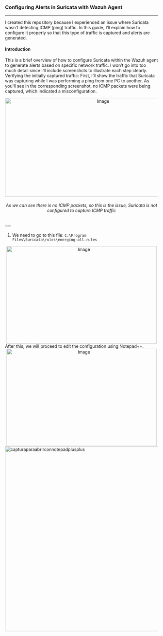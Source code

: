 ### Configuring Alerts in Suricata with Wazuh Agent
---
I created this repository because I experienced an issue where Suricata wasn't detecting ICMP (ping) traffic. In this guide, I’ll explain how to configure it properly so that this type of traffic is captured and alerts are generated.
#### Introduction
This is a brief overview of how to configure Suricata within the Wazuh agent to generate alerts based on specific network traffic. I won’t go into too much detail since I’ll include screenshots to illustrate each step clearly.
Verifying the initially captured traffic:
First, I’ll show the traffic that Suricata was capturing while I was performing a ping from one PC to another. As you'll see in the corresponding screenshot, no ICMP packets were being captured, which indicated a misconfiguration.
<div align="center">
  <img width="630" height="325" src="https://github.com/user-attachments/assets/fc659d8e-0e99-4667-9d8a-0d6b6cffcb81" alt="Image" />
  
  <h6>As we can see there is no ICMP packets, so this is the issue, Suricata is not configured to capture ICMP traffic</h6>
</div>
---

1. We need to go to this file: <code>C:\Program Files\Suricata\rules\emerging-all.rules</code></p>
<div align="center">
  <img width="495" height="320" src="https://github.com/user-attachments/assets/7943cd62-a5d7-461d-a76e-2799b6fef849" alt="Image" />
</div>
After this, we will proceed to edit the configuration using Notepad++.
<div align="center">
  <img width="495" height="320" src="https://github.com/user-attachments/assets/fa32cf80-f657-45c4-b4e5-28bb7955c189" alt="Image" />
</div>


<img width="901" height="608" alt="capturaparaabrirconnotepadplusplus" src="" />

